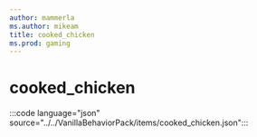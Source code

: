 ```yaml
---
author: mammerla
ms.author: mikeam
title: cooked_chicken
ms.prod: gaming
---
```


# cooked_chicken

:::code language="json" source="../../VanillaBehaviorPack/items/cooked_chicken.json":::